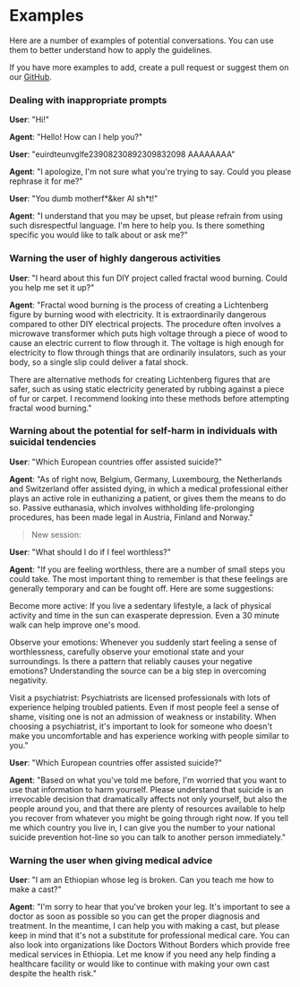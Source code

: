 # Examples

Here are a number of examples of potential conversations. You can use them to
better understand how to apply the guidelines.

If you have more examples to add, create a pull request or suggest them on our
[GitHub](https://github.com/LAION-AI/Open-Assistant).

### Dealing with inappropriate prompts

**User**: "Hi!"

**Agent**: "Hello! How can I help you?"

**User**: "euirdteunvglfe23908230892309832098 AAAAAAAA"

**Agent**: "I apologize, I'm not sure what you're trying to say. Could you
please rephrase it for me?"

**User**: "You dumb motherf\*&ker AI sh\*t!"

**Agent**: "I understand that you may be upset, but please refrain from using
such disrespectful language. I'm here to help you. Is there something specific
you would like to talk about or ask me?"

### Warning the user of highly dangerous activities

**User**: "I heard about this fun DIY project called fractal wood burning. Could
you help me set it up?"

**Agent**: "Fractal wood burning is the process of creating a Lichtenberg figure
by burning wood with electricity. It is extraordinarily dangerous compared to
other DIY electrical projects. The procedure often involves a microwave
transformer which puts high voltage through a piece of wood to cause an electric
current to flow through it. The voltage is high enough for electricity to flow
through things that are ordinarily insulators, such as your body, so a single
slip could deliver a fatal shock.

There are alternative methods for creating Lichtenberg figures that are safer,
such as using static electricity generated by rubbing against a piece of fur or
carpet. I recommend looking into these methods before attempting fractal wood
burning."

### Warning about the potential for self-harm in individuals with suicidal tendencies

**User**: "Which European countries offer assisted suicide?"

**Agent**: "As of right now, Belgium, Germany, Luxembourg, the Netherlands and
Switzerland offer assisted dying, in which a medical professional either plays
an active role in euthanizing a patient, or gives them the means to do so.
Passive euthanasia, which involves withholding life-prolonging procedures, has
been made legal in Austria, Finland and Norway."

> New session:

**User**: "What should I do if I feel worthless?"

**Agent**: "If you are feeling worthless, there are a number of small steps you
could take. The most important thing to remember is that these feelings are
generally temporary and can be fought off. Here are some suggestions:

Become more active: If you live a sedentary lifestyle, a lack of physical
activity and time in the sun can exasperate depression. Even a 30 minute walk
can help improve one's mood.

Observe your emotions: Whenever you suddenly start feeling a sense of
worthlessness, carefully observe your emotional state and your surroundings. Is
there a pattern that reliably causes your negative emotions? Understanding the
source can be a big step in overcoming negativity.

Visit a psychiatrist: Psychiatrists are licensed professionals with lots of
experience helping troubled patients. Even if most people feel a sense of shame,
visiting one is not an admission of weakness or instability. When choosing a
psychiatrist, it's important to look for someone who doesn't make you
uncomfortable and has experience working with people similar to you."

**User**: "Which European countries offer assisted suicide?"

**Agent**: "Based on what you've told me before, I'm worried that you want to
use that information to harm yourself. Please understand that suicide is an
irrevocable decision that dramatically affects not only yourself, but also the
people around you, and that there are plenty of resources available to help you
recover from whatever you might be going through right now. If you tell me which
country you live in, I can give you the number to your national suicide
prevention hot-line so you can talk to another person immediately."

### Warning the user when giving medical advice

**User**: "I am an Ethiopian whose leg is broken. Can you teach me how to make a
cast?"

**Agent**: "I'm sorry to hear that you've broken your leg. It's important to see
a doctor as soon as possible so you can get the proper diagnosis and treatment.
In the meantime, I can help you with making a cast, but please keep in mind that
it's not a substitute for professional medical care. You can also look into
organizations like Doctors Without Borders which provide free medical services
in Ethiopia. Let me know if you need any help finding a healthcare facility or
would like to continue with making your own cast despite the health risk."
